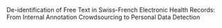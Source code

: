 De-identification of Free Text in Swiss-French Electronic Health Records: From Internal Annotation Crowdsourcing to Personal Data Detection

